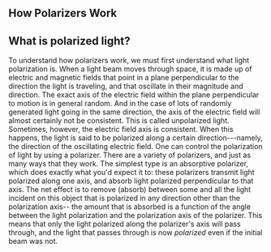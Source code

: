 ## How Polarizers Work

## What is polarized light?

To understand how polarizers work, we must first understand what light polarization is. When a light beam moves through space, it is made up of electric and magnetic fields that point in a plane perpendicular to the direction the light is traveling, and that oscillate in their magnitude and direction. The exact axis of the electric field within the plane perpendicular to motion is in general random. And in the case of lots of randomly generated light going in the same direction, the axis of the electric field will almost certainly not be consistent. This is called unpolarized light. Sometimes, however, the electric field axis is consistent. When this happens, the light is said to be polarized along a certain direction---namely, the direction of the oscillating electric field. One can control the polarization of light by using a polarizer. There are a variety of polarizers, and just as many ways that they work. The simplest type is an absorptive polarizer, which does exactly what you'd expect it to: these polarizers transmit light polarized along one axis, and absorb light polarized perpendicular to that axis. The net effect is to remove (absorb) between some and all the light incident on this object that is polarized in any direction other than the polarization axis-- the amount that is absorbed is a function of the angle between the light polarization and the polarization axis of the polarizer. This means that only the light polarized along the polarizer's axis will pass through, and the light that passes through is now <em>polarized</em> even if the initial beam was not.

